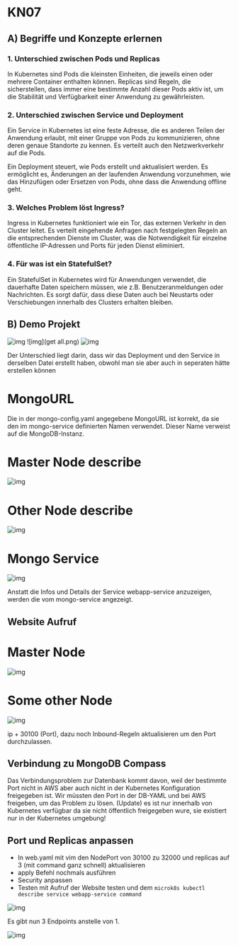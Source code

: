 # KN07
## A) Begriffe und Konzepte erlernen
### 1. Unterschied zwischen Pods und Replicas
In Kubernetes sind Pods die kleinsten Einheiten, die jeweils einen oder mehrere Container enthalten können. Replicas sind Regeln, die sicherstellen, dass immer eine bestimmte Anzahl dieser Pods aktiv ist, um die Stabilität und Verfügbarkeit einer Anwendung zu gewährleisten.

### 2. Unterschied zwischen Service und Deployment
Ein Service in Kubernetes ist eine feste Adresse, die es anderen Teilen der Anwendung erlaubt, mit einer Gruppe von Pods zu kommunizieren, ohne deren genaue Standorte zu kennen. Es verteilt auch den Netzwerkverkehr auf die Pods.

Ein Deployment steuert, wie Pods erstellt und aktualisiert werden. Es ermöglicht es, Änderungen an der laufenden Anwendung vorzunehmen, wie das Hinzufügen oder Ersetzen von Pods, ohne dass die Anwendung offline geht.

### 3. Welches Problem löst Ingress?
Ingress in Kubernetes funktioniert wie ein Tor, das externen Verkehr in den Cluster leitet. Es verteilt eingehende Anfragen nach festgelegten Regeln an die entsprechenden Dienste im Cluster, was die Notwendigkeit für einzelne öffentliche IP-Adressen und Ports für jeden Dienst eliminiert.

### 4. Für was ist ein StatefulSet?
Ein StatefulSet in Kubernetes wird für Anwendungen verwendet, die dauerhafte Daten speichern müssen, wie z.B. Benutzeranmeldungen oder Nachrichten. Es sorgt dafür, dass diese Daten auch bei Neustarts oder Verschiebungen innerhalb des Clusters erhalten bleiben.

## B) Demo Projekt

![img](installing.png)
![img](get all.png)
![img](configmapgetsecret.png)

Der Unterschied liegt darin, dass wir das Deployment und den Service in derselben Datei erstellt haben, obwohl man sie aber auch in seperaten hätte erstellen können

# MongoURL
Die in der mongo-config.yaml angegebene MongoURL ist korrekt, da sie den im mongo-service definierten Namen verwendet. Dieser Name verweist auf die MongoDB-Instanz.

# Master Node describe
![img](masterdescribe.png)

# Other Node describe
![img](node2describe.png)

# Mongo Service
![img](mongodbmasterdescribe.png)

Anstatt die Infos und Details der Service webapp-service anzuzeigen, werden die vom mongo-service angezeigt.

## Website Aufruf
# Master Node

![img](userprofileonport30100.png)

# Some other Node

![img](node1dog.png)

ip + 30100 (Port), dazu noch Inbound-Regeln aktualisieren um den Port durchzulassen.

## Verbindung zu MongoDB Compass
Das Verbindungsproblem zur Datenbank kommt davon, weil der bestimmte Port nicht in AWS aber auch nicht in der Kubernetes Konfiguration freigegeben ist. Wir müssten den Port in der DB-YAML und bei AWS freigeben, um das Problem zu lösen.
(Update) es ist nur innerhalb von Kubernetes verfügbar da sie nicht öffentlich freigegeben wure, sie existiert nur in der Kubernetes umgebung!
## Port und Replicas anpassen

- In web.yaml mit vim den NodePort von 30100 zu 32000 und replicas auf 3 (mit command ganz schnell) aktualisieren
- apply Befehl nochmals ausführen
- Security anpassen
- Testen mit Aufruf der Website testen und dem ```microk8s kubectl describe service webapp-service command```

![img](valide3replica.png)

Es gibt nun 3 Endpoints anstelle von 1.

![img](32000changevim.png)

